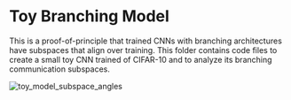 # Toy Branching Model

This is a proof-of-principle that trained CNNs with branching architectures have subspaces that align over training. This folder contains code files to create a small toy CNN trained of CIFAR-10 and to analyze its branching communication subspaces. 


![toy_model_subspace_angles](https://github.com/user-attachments/assets/134aaf6d-0139-4f78-b767-7618c45d8dce)
